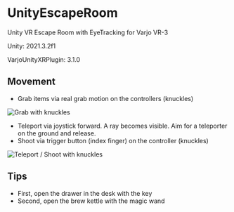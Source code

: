# UnityEscapeRoom

Unity VR Escape Room with EyeTracking for Varjo VR-3

Unity: 2021.3.2f1

VarjoUnityXRPlugin: 3.1.0

## Movement

* Grab items via real grab motion on the controllers (knuckles)

![Grab with knuckles](grab.png)

* Teleport via joystick forward. A ray becomes visible. Aim for a teleporter on the ground and release.
* Shoot via trigger button (index finger) on the controller (knuckles)

![Teleport / Shoot with knuckles](teleport_shoot.png)

## Tips
* First, open the drawer in the desk with the key
* Second, open the brew kettle with the magic wand
